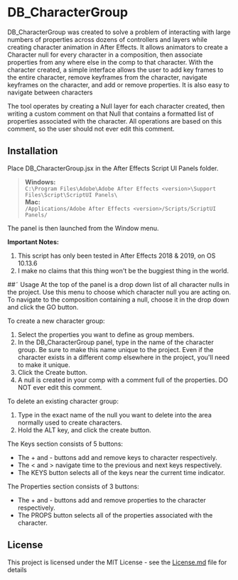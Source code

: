 # DB_CharacterGroup

DB_CharacterGroup was created to solve a problem of interacting with large
numbers of properties across dozens of controllers and layers while creating
character animation in After Effects. It allows animators to create a  Character
null for every character in a composition, then associate properties from any
where else in the comp  to that character. With the character created, a simple
interface allows the user to add key frames to the entire character, remove
keyframes from the character, navigate keyframes on the character, and add or
remove properties. It is also easy to navigate between characters

The tool operates by creating a Null layer for each character created, then
writing a custom comment on that Null that contains a formatted list of
properties associated with the character. All operations are based on this
comment, so the user should not ever edit this comment.



## Installation

Place DB_CharacterGroup.jsx in the After Effects Script UI Panels folder.

>**Windows:**  
>`C:\Program Files\Adobe\Adobe After Effects <version>\Support Files\Script\ScriptUI Panels\`  
>**Mac:**  
>`/Applications/Adobe After Effects <version>/Scripts/ScriptUI Panels/`  

The panel is then launched from the Window menu.

**Important Notes:**  
 1. This script has only been tested in After Effects 2018 & 2019, on OS 10.13.6
 2. I make no claims that this thing won't be the buggiest thing in the world.



##˜ Usage
At the top of the panel is a drop down list of all character nulls in the project.
Use this menu to choose which character null you are acting on. To navigate to
the composition containing a null, choose it in the drop down and click the GO button.

To create a new character group:
 1. Select the properties you want to define as group members.
 2. In the DB_CharacterGroup panel, type in the name of the character group.
    Be sure to make this name unique to the project. Even if the character exists
    in a different comp elsewhere in the project, you'll need to make it unique.
 3. Click the Create button.
 4. A null is created in your comp with a comment full of the properties. DO NOT
    ever edit this comment.

To delete an existing character group:
 1. Type in the exact name of the null you want to delete into the area normally
    used to create characters.
 2. Hold the ALT key, and click the create button.

The Keys section consists of 5 buttons:
  * The + and - buttons add and remove keys to character respectively.
  * The < and > navigate time to the previous and next keys respectively.
  * The KEYS button selects all of the keys near the current time indicator.

The Properties section consists of 3 buttons:
  * The + and - buttons add and remove properties to the character respectively.
  * The PROPS button selects all of the properties associated with the character.


## License

This project is licensed under the MIT License - see the [License.md](License.md) file for details
